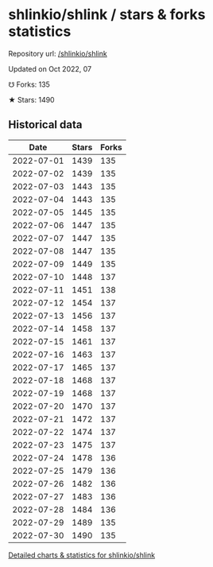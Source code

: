 # shlinkio/shlink / stars & forks statistics

Repository url: [/shlinkio/shlink](https://github.com/shlinkio/shlink)

Updated on Oct 2022, 07

☋ Forks: 135

★ Stars: 1490

## Historical data
| Date | Stars | Forks |
|------|-------|-------|
| 2022-07-01 | 1439 | 135 | 
| 2022-07-02 | 1439 | 135 | 
| 2022-07-03 | 1443 | 135 | 
| 2022-07-04 | 1443 | 135 | 
| 2022-07-05 | 1445 | 135 | 
| 2022-07-06 | 1447 | 135 | 
| 2022-07-07 | 1447 | 135 | 
| 2022-07-08 | 1447 | 135 | 
| 2022-07-09 | 1449 | 135 | 
| 2022-07-10 | 1448 | 137 | 
| 2022-07-11 | 1451 | 138 | 
| 2022-07-12 | 1454 | 137 | 
| 2022-07-13 | 1456 | 137 | 
| 2022-07-14 | 1458 | 137 | 
| 2022-07-15 | 1461 | 137 | 
| 2022-07-16 | 1463 | 137 | 
| 2022-07-17 | 1465 | 137 | 
| 2022-07-18 | 1468 | 137 | 
| 2022-07-19 | 1468 | 137 | 
| 2022-07-20 | 1470 | 137 | 
| 2022-07-21 | 1472 | 137 | 
| 2022-07-22 | 1474 | 137 | 
| 2022-07-23 | 1475 | 137 | 
| 2022-07-24 | 1478 | 136 | 
| 2022-07-25 | 1479 | 136 | 
| 2022-07-26 | 1482 | 136 | 
| 2022-07-27 | 1483 | 136 | 
| 2022-07-28 | 1484 | 136 | 
| 2022-07-29 | 1489 | 135 | 
| 2022-07-30 | 1490 | 135 | 


[Detailed charts & statistics for shlinkio/shlink](https://reviewgithub.com/rep/shlinkio/shlink)
